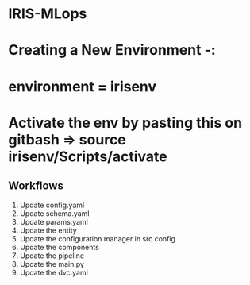 # IRIS-MLops

# Creating a New Environment -: 

<!-- pip install virtualenv (if not installed)
virtualenv irisenv  # Replace "myenv" with the name you want for your environment -->
# environment = irisenv
# Activate the env by pasting this on gitbash => source irisenv/Scripts/activate 


## Workflows

1. Update config.yaml
2. Update schema.yaml
3. Update params.yaml
4. Update the entity
5. Update the configuration manager in src config
6. Update the components
7. Update the pipeline
8. Update the main.py
9. Update the dvc.yaml